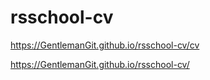 # rsschool-cv
https://GentlemanGit.github.io/rsschool-cv/cv

https://GentlemanGit.github.io/rsschool-cv/
